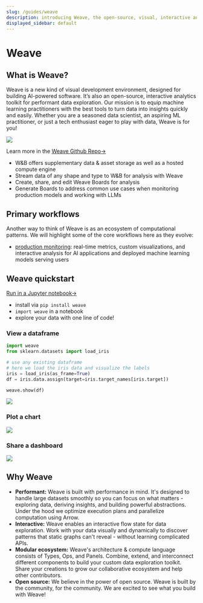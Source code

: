 ```yaml
---
slug: /guides/weave
description: introducing Weave, the open-source, visual, interactive analytics toolkit for building AI
displayed_sidebar: default
---
```


# Weave

## What is Weave?

Weave is a new kind of visual development environment, designed for building AI-powered software. It’s also an open-source, interactive analytics toolkit for performant data exploration.
Our mission is to equip machine learning practitioners with the best tools to turn data into insights quickly and easily. Whether you are a seasoned data scientist, an aspiring ML practitioner, or just a tech enthusiast eager to play with data, Weave is for you!

![](/images/weave/core_weave_demo.gif)

Learn more in the [Weave Github Repo→](https://github.com/wandb/weave)

* W&B offers supplementary data & asset storage as well as a hosted compute engine
* Stream data of any shape and type to W&B for analysis with Weave
* Create, share, and edit Weave Boards for analysis
* Generate Boards to address common use cases when monitoring production models and working with LLMs

## Primary workflows

Another way to think of Weave is as an ecosystem of computational patterns. We will highlight some of the core workflows here as they evolve:

* [production monitoring](./prod-mon.md): real-time metrics, custom visualizations, and interactive analysis for AI applications and deployed machine learning models serving users

## Weave quickstart

[Run in a Jupyter notebook→](https://github.com/wandb/weave/examples/experimental/skip_test/weave_demo_quickstart.ipynb)

* install via `pip install weave`
* `import weave` in a notebook
* explore your data  with one line of code!

### View a dataframe

```python
import weave
from sklearn.datasets import load_iris

# use any existing dataframe
# here we load the iris data and visualize the labels
iris = load_iris(as_frame=True)
df = iris.data.assign(target=iris.target_names[iris.target])

weave.show(df)
```

![](/images/weave/first_load.gif)

### Plot a chart

![](/images/weave/qs_table_plot.gif)

### Share a dashboard

![](/images/weave/make_quick_board.gif)

## Why Weave

* **Performant:** Weave is built with performance in mind. It's designed to handle large datasets smoothly so you can focus on what matters - exploring data, deriving insights, and building powerful abstractions. Under the hood we optimize execution plans and parallelize computation using Arrow.
* **Interactive:** Weave enables an interactive flow state for data exploration. Work with your data visually and dynamically to discover patterns that static graphs can't reveal - without learning complicated APIs.
* **Modular ecosystem:** Weave's architecture & compute language consists of Types, Ops, and Panels. Combine, extend, and interconnect different components to build your custom data exploration toolkit. Share your creations to grow our collaborative ecosystem and help other contributors.
* **Open source:** We believe in the power of open source. Weave is built by the community, for the community. We are excited to see what you build with Weave!